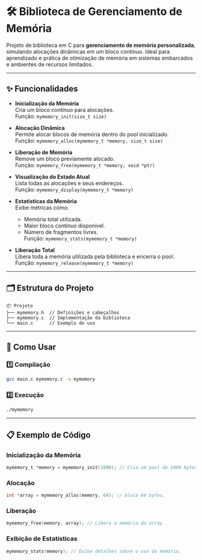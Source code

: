 
# 🛠️ Biblioteca de Gerenciamento de Memória  

Projeto de biblioteca em C para **gerenciamento de memória personalizada**, simulando alocações dinâmicas em um bloco contínuo. Ideal para aprendizado e prática de otimização de memória em sistemas embarcados e ambientes de recursos limitados.

---

## ✨ Funcionalidades  

- **Inicialização da Memória**  
  Cria um bloco contínuo para alocações.  
  Função: `mymemory_init(size_t size)`

- **Alocação Dinâmica**  
  Permite alocar blocos de memória dentro do pool inicializado.  
  Função: `mymemory_alloc(mymemory_t *memory, size_t size)`

- **Liberação de Memória**  
  Remove um bloco previamente alocado.  
  Função: `mymemory_free(mymemory_t *memory, void *ptr)`

- **Visualização do Estado Atual**  
  Lista todas as alocações e seus endereços.  
  Função: `mymemory_display(mymemory_t *memory)`

- **Estatísticas da Memória**  
  Exibe métricas como:  
  - Memória total utilizada.  
  - Maior bloco contínuo disponível.  
  - Número de fragmentos livres.  
  Função: `mymemory_stats(mymemory_t *memory)`

- **Liberação Total**  
  Libera toda a memória utilizada pela biblioteca e encerra o pool.  
  Função: `mymemory_release(mymemory_t *memory)`  

---

## 🗂️ Estrutura do Projeto  

```
📦 Projeto
├── mymemory.h  // Definições e cabeçalhos
├── mymemory.c  // Implementação da biblioteca
└── main.c      // Exemplo de uso
```

---

## 🚀 Como Usar  

### 1️⃣ Compilação  
```bash
gcc main.c mymemory.c -o mymemory
```

### 2️⃣ Execução  
```bash
./mymemory
```

---

## 📋 Exemplo de Código  

### Inicialização da Memória  
```c
mymemory_t *memory = mymemory_init(1000); // Cria um pool de 1000 bytes.
```

### Alocação  
```c
int *array = mymemory_alloc(memory, 64); // Aloca 64 bytes.
```

### Liberação  
```c
mymemory_free(memory, array); // Libera a memória do array.
```

### Exibição de Estatísticas  
```c
mymemory_stats(memory); // Exibe detalhes sobre o uso da memória.
```
